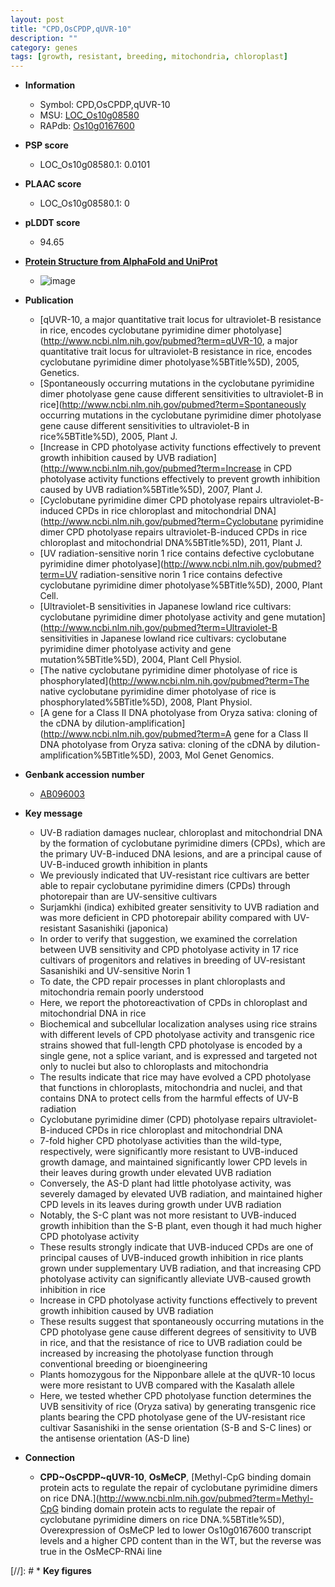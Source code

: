 ```yaml
---
layout: post
title: "CPD,OsCPDP,qUVR-10"
description: ""
category: genes
tags: [growth, resistant, breeding, mitochondria, chloroplast]
---
```


* **Information**  
    + Symbol: CPD,OsCPDP,qUVR-10  
    + MSU: [LOC_Os10g08580](http://rice.plantbiology.msu.edu/cgi-bin/ORF_infopage.cgi?orf=LOC_Os10g08580)  
    + RAPdb: [Os10g0167600](http://rapdb.dna.affrc.go.jp/viewer/gbrowse_details/irgsp1?name=Os10g0167600)  

* **PSP score**  
    + LOC_Os10g08580.1: 0.0101 

* **PLAAC score**  
    + LOC_Os10g08580.1: 0 

* **pLDDT score**
    + 94.65

* **[Protein Structure from AlphaFold and UniProt](https://www.uniprot.org/uniprotkb/Q6F6A2/entry#structure)**
    + ![image](https://ricepsp.github.io/images/Q6/AF-Q6F6A2-F1.png)

* **Publication**  
    + [qUVR-10, a major quantitative trait locus for ultraviolet-B resistance in rice, encodes cyclobutane pyrimidine dimer photolyase](http://www.ncbi.nlm.nih.gov/pubmed?term=qUVR-10, a major quantitative trait locus for ultraviolet-B resistance in rice, encodes cyclobutane pyrimidine dimer photolyase%5BTitle%5D), 2005, Genetics.
    + [Spontaneously occurring mutations in the cyclobutane pyrimidine dimer photolyase gene cause different sensitivities to ultraviolet-B in rice](http://www.ncbi.nlm.nih.gov/pubmed?term=Spontaneously occurring mutations in the cyclobutane pyrimidine dimer photolyase gene cause different sensitivities to ultraviolet-B in rice%5BTitle%5D), 2005, Plant J.
    + [Increase in CPD photolyase activity functions effectively to prevent growth inhibition caused by UVB radiation](http://www.ncbi.nlm.nih.gov/pubmed?term=Increase in CPD photolyase activity functions effectively to prevent growth inhibition caused by UVB radiation%5BTitle%5D), 2007, Plant J.
    + [Cyclobutane pyrimidine dimer CPD photolyase repairs ultraviolet-B-induced CPDs in rice chloroplast and mitochondrial DNA](http://www.ncbi.nlm.nih.gov/pubmed?term=Cyclobutane pyrimidine dimer CPD photolyase repairs ultraviolet-B-induced CPDs in rice chloroplast and mitochondrial DNA%5BTitle%5D), 2011, Plant J.
    + [UV radiation-sensitive norin 1 rice contains defective cyclobutane pyrimidine dimer photolyase](http://www.ncbi.nlm.nih.gov/pubmed?term=UV radiation-sensitive norin 1 rice contains defective cyclobutane pyrimidine dimer photolyase%5BTitle%5D), 2000, Plant Cell.
    + [Ultraviolet-B sensitivities in Japanese lowland rice cultivars: cyclobutane pyrimidine dimer photolyase activity and gene mutation](http://www.ncbi.nlm.nih.gov/pubmed?term=Ultraviolet-B sensitivities in Japanese lowland rice cultivars: cyclobutane pyrimidine dimer photolyase activity and gene mutation%5BTitle%5D), 2004, Plant Cell Physiol.
    + [The native cyclobutane pyrimidine dimer photolyase of rice is phosphorylated](http://www.ncbi.nlm.nih.gov/pubmed?term=The native cyclobutane pyrimidine dimer photolyase of rice is phosphorylated%5BTitle%5D), 2008, Plant Physiol.
    + [A gene for a Class II DNA photolyase from Oryza sativa: cloning of the cDNA by dilution-amplification](http://www.ncbi.nlm.nih.gov/pubmed?term=A gene for a Class II DNA photolyase from Oryza sativa: cloning of the cDNA by dilution-amplification%5BTitle%5D), 2003, Mol Genet Genomics.

* **Genbank accession number**  
    + [AB096003](http://www.ncbi.nlm.nih.gov/nuccore/AB096003)

* **Key message**  
    + UV-B radiation damages nuclear, chloroplast and mitochondrial DNA by the formation of cyclobutane pyrimidine dimers (CPDs), which are the primary UV-B-induced DNA lesions, and are a principal cause of UV-B-induced growth inhibition in plants
    + We previously indicated that UV-resistant rice cultivars are better able to repair cyclobutane pyrimidine dimers (CPDs) through photorepair than are UV-sensitive cultivars
    + Surjamkhi (indica) exhibited greater sensitivity to UVB radiation and was more deficient in CPD photorepair ability compared with UV-resistant Sasanishiki (japonica)
    + In order to verify that suggestion, we examined the correlation between UVB sensitivity and CPD photolyase activity in 17 rice cultivars of progenitors and relatives in breeding of UV-resistant Sasanishiki and UV-sensitive Norin 1
    + To date, the CPD repair processes in plant chloroplasts and mitochondria remain poorly understood
    + Here, we report the photoreactivation of CPDs in chloroplast and mitochondrial DNA in rice
    + Biochemical and subcellular localization analyses using rice strains with different levels of CPD photolyase activity and transgenic rice strains showed that full-length CPD photolyase is encoded by a single gene, not a splice variant, and is expressed and targeted not only to nuclei but also to chloroplasts and mitochondria
    + The results indicate that rice may have evolved a CPD photolyase that functions in chloroplasts, mitochondria and nuclei, and that contains DNA to protect cells from the harmful effects of UV-B radiation
    + Cyclobutane pyrimidine dimer (CPD) photolyase repairs ultraviolet-B-induced CPDs in rice chloroplast and mitochondrial DNA
    + 7-fold higher CPD photolyase activities than the wild-type, respectively, were significantly more resistant to UVB-induced growth damage, and maintained significantly lower CPD levels in their leaves during growth under elevated UVB radiation
    + Conversely, the AS-D plant had little photolyase activity, was severely damaged by elevated UVB radiation, and maintained higher CPD levels in its leaves during growth under UVB radiation
    + Notably, the S-C plant was not more resistant to UVB-induced growth inhibition than the S-B plant, even though it had much higher CPD photolyase activity
    + These results strongly indicate that UVB-induced CPDs are one of principal causes of UVB-induced growth inhibition in rice plants grown under supplementary UVB radiation, and that increasing CPD photolyase activity can significantly alleviate UVB-caused growth inhibition in rice
    + Increase in CPD photolyase activity functions effectively to prevent growth inhibition caused by UVB radiation
    + These results suggest that spontaneously occurring mutations in the CPD photolyase gene cause different degrees of sensitivity to UVB in rice, and that the resistance of rice to UVB radiation could be increased by increasing the photolyase function through conventional breeding or bioengineering
    + Plants homozygous for the Nipponbare allele at the qUVR-10 locus were more resistant to UVB compared with the Kasalath allele
    + Here, we tested whether CPD photolyase function determines the UVB sensitivity of rice (Oryza sativa) by generating transgenic rice plants bearing the CPD photolyase gene of the UV-resistant rice cultivar Sasanishiki in the sense orientation (S-B and S-C lines) or the antisense orientation (AS-D line)

* **Connection**  
    + __CPD~OsCPDP~qUVR-10__, __OsMeCP__, [Methyl-CpG binding domain protein acts to regulate the repair of cyclobutane pyrimidine dimers on rice DNA.](http://www.ncbi.nlm.nih.gov/pubmed?term=Methyl-CpG binding domain protein acts to regulate the repair of cyclobutane pyrimidine dimers on rice DNA.%5BTitle%5D), Overexpression of OsMeCP led to lower Os10g0167600 transcript levels and a higher CPD content than in the WT, but the reverse was true in the OsMeCP-RNAi line

[//]: # * **Key figures**  


